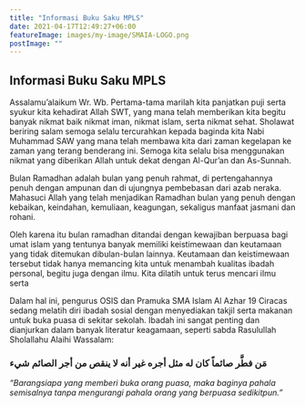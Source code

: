 ```yaml
---
title: "Informasi Buku Saku MPLS"
date: 2021-04-17T12:49:27+06:00
featureImage: images/my-image/SMAIA-LOGO.png
postImage: ""
---
```


## Informasi Buku Saku MPLS

Assalamu’alaikum Wr. Wb. Pertama-tama marilah kita panjatkan puji serta syukur kita kehadirat Allah SWT, yang mana telah memberikan kita begitu banyak nikmat baik nikmat iman, nikmat islam, serta nikmat sehat. Sholawat beriring salam semoga selalu tercurahkan kepada baginda kita Nabi Muhammad SAW yang mana telah membawa kita dari zaman kegelapan ke zaman yang terang benderang ini. Semoga kita selalu bisa menggunakan nikmat yang diberikan Allah untuk dekat dengan Al-Qur’an dan As-Sunnah.

Bulan Ramadhan adalah bulan yang penuh rahmat, di pertengahannya penuh dengan ampunan dan di ujungnya pembebasan dari azab neraka. Mahasuci Allah yang telah menjadikan Ramadhan bulan yang penuh dengan kebaikan, keindahan, kemuliaan, keagungan, sekaligus manfaat jasmani dan rohani.

Oleh karena itu bulan ramadhan ditandai dengan kewajiban berpuasa bagi umat islam yang tentunya banyak memiliki keistimewaan dan keutamaan yang tidak ditemukan dibulan-bulan lainnya. Keutamaan dan keistimewaan tersebut tidak hanya memancing kita untuk menambah kualitas ibadah personal, begitu juga dengan ilmu. Kita dilatih untuk terus mencari ilmu serta

Dalam hal ini, pengurus OSIS dan Pramuka SMA Islam Al Azhar 19 Ciracas sedang melatih diri ibadah sosial dengan menyediakan takjil serta makanan untuk buka puasa di sekitar sekolah.
Ibadah ini sangat penting dan dianjurkan dalam banyak literatur keagamaan, seperti sabda Rasulullah Sholallahu Alaihi Wassalam:

### مَن فطَّر صائماً كان له مثل أجره غير أنه لا ينقص من أجر الصائم شيء

_“Barangsiapa yang memberi buka orang puasa, maka baginya pahala semisalnya tanpa mengurangi pahala orang yang berpuasa sedikitpun.”_
